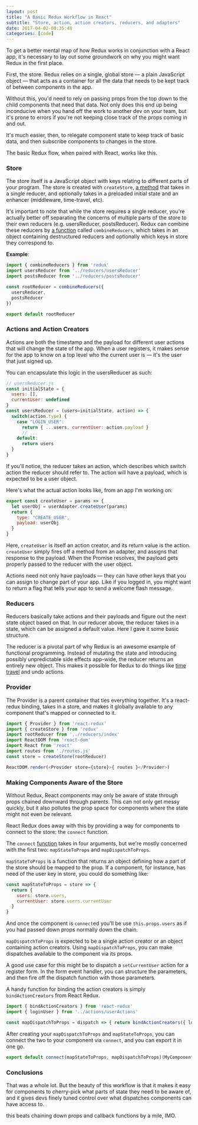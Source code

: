 ```yaml
---
layout: post
title: "A Basic Redux Workflow in React"
subtitle: "Store, action, action creators, reducers, and adapters"
date: 2017-04-02-00:35:48
categories: [code]
---
```


To get a better mental map of how Redux works in conjunction with a React app, it's necessary to lay out some groundwork on why you might want Redux in the first place.

First, the store. Redux relies on a single, global store — a plain JavaScript object — that acts as a container for all the data that needs to be kept track of between components in the app.

Without this, you'd need to rely on passing props from the top down to the child components that need that data. Not only does this end up being inconducive when you hand off the work to another dev on your team, but it's prone to errors if you're not keeping close track of the props coming in and out.

It's much easier, then, to relegate component state to keep track of basic data, and then subscribe components to changes in the store.

The basic Redux flow, when paired with React, works like this.

### Store

The store itself is a JavaScript object with keys relating to different parts of your program. The store is created with `createStore`, [a method][createStore] that takes in a single reducer, and optionally takes in a preloaded initial state and an enhancer (middleware, time-travel, etc).

It's important to note that while the store requires a single reducer, you're actually better off separating the concerns of multiple parts of the store to their own reducers (e.g. usersReducer, postsReducer). Redux can combine these reducers by [a function][combineReducers] called `combineReducers`, which takes in an object containing destructured reducers and optionally which keys in store they correspond to.

**Example**:

```js
import { combineReducers } from 'redux'
import usersReducer from '../reducers/usersReducer'
import postsReducer from '../reducers/postsReducer'

const rootReducer = combineReducers({
  usersReducer,
  postsReducer
})

export default rootReducer
```

### Actions and Action Creators

Actions are both the timestamp and the payload for different user actions that will change the state of the app. When a user registers, it makes sense for the app to know on a top level who the current user is — it's the user that just signed up.

You can encapsulate this logic in the usersReducer as such:

```js
// usersReducer.js
const initialState = {
  users: [],
  currentUser: undefined
}
const usersReducer = (users=initialState, action) => {
  switch(action.type) {
    case "LOGIN_USER":
      return { ...users, currentUser: action.payload }
      // ...
    default:
      return users
  }
}
```

If you'll notice, the reducer takes an action, which describes which switch action the reducer should refer to. The action will have a payload, which is expected to be a user object.

Here's what the actual action looks like, from an app I'm working on:

```js
export const createUser = params => {
  let userObj = userAdapter.createUser(params)
  return {
    type: "CREATE_USER",
    payload: userObj
  }
}
```

Here, `createUser` is itself an action creator, and its return value is the action. `createUser` simply fires off a method from an adapter, and assigns that response to the payload. When the Promise resolves, the payload gets properly passed to the reducer with the user object.

Actions need not only have payloads — they can have other keys that you can assign to change part of your app. Like if you logged in, you might want to return a flag that tells your app to send a welcome flash message.

### Reducers

Reducers basically take actions and their payloads and figure out the next state object based on that. In our reducer above, the reducer takes in a state, which can be assigned a default value. Here I gave it some basic structure.

The reducer is a pivotal part of why Redux is an awesome example of functional programming. Instead of mutating the state and introducing possibly unpredictable side effects app-wide, the reducer returns an entirely new object. This makes it possible for Redux to do things like [time travel][timetravel] and undo actions.

### Provider

The Provider is a parent container that ties everything together. It's a react-redux binding, takes in a store, and makes it globally available to any component that's mapped or connected to it.

```js
import { Provider } from 'react-redux'
import { createStore } from 'redux'
import rootReducer from '../reducers/index'
import ReactDOM from 'react-dom'
import React from 'react'
import routes from './routes.js'
const store = createStore(rootReducer)

ReactDOM.render(<Provider store={store}>{ routes }</Provider>)
```

### Making Components Aware of the Store

Without Redux, React components may only be aware of state through props chained downward through parents. This can not only get messy quickly, but it also pollutes the prop space for components where the state might not even be relevant.

React Redux does away with this by providing a way for components to connect to the store: the `connect` function.

The `connect` [function][usage-w-redux] takes in four arguments, but we're mostly concerned with the first two: `mapStateToProps` and `mapDispatchToProps`.

`mapStateToProps` is a function that returns an object defining how a part of the store should be mapped to the prop. If a component, for instance, has need of the user key in store, you could do something like:

```js
const mapStateToProps = store => {
  return {
    users: store.users,
    currentUser: store.users.currentUser
  }
}
```

And once the component is `connect`ed you'll be use `this.props.users` as if you had passed down props normally down the chain.

`mapDispatchToProps` is expected to be a single action creator or an object containing action creators. Using `mapDispatchToProps`, you can make dispatches available to the component via its props.

A good use case for this might be to dispatch a `setCurrentUser` action for a register form. In the form event handler, you can structure the parameters, and then fire off the dispatch function with those parameters.

A handy function for binding the action creators is simply `bindActionCreators` from React Redux.

```js
import { bindActionCreators } from 'react-redux'
import { loginUser } from '../actions/userActions'

const mapDispatchToProps = dispatch => { return bindActionCreators({ loginUser }, dispatch) }
```

After creating your `mapDispatchToProps` and `mapStateToProps`, you can connect the two to your component via `connect`, and you can export it in one go.

```js
export default connect(mapStateToProps, mapDispatchToProps)(MyComponent)
```

### Conclusions

That was a whole lot. But the beauty of this workflow is that it makes it easy for components to cherry-pick what parts of state they need to be aware of, and it gives devs finely tuned control over what dispatches components can have access to.

this beats chaining down props and callback functions by a mile, IMO.

[combineReducers]: http://redux.js.org/docs/api/combineReducers.html
[createStore]: http://redux.js.org/docs/api/createStore.html
[timetravel]: https://onsen.io/blog/react-redux-devtools-with-time-travel/
[usage-w-redux]: http://redux.js.org/docs/basics/UsageWithReact.html
